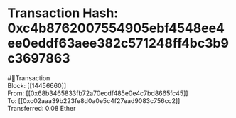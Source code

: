 
Transaction Hash: 0xc4b8762007554905ebf4548ee4ee0eddf63aee382c571248ff4bc3b9c3697863
====================================================================================
  
#💸Transaction  
Block: [[14456660]]  
From: [[0x68b3465833fb72a70ecdf485e0e4c7bd8665fc45]]  
To: [[0xc02aaa39b223fe8d0a0e5c4f27ead9083c756cc2]]  
Transferred: 0.08 Ether